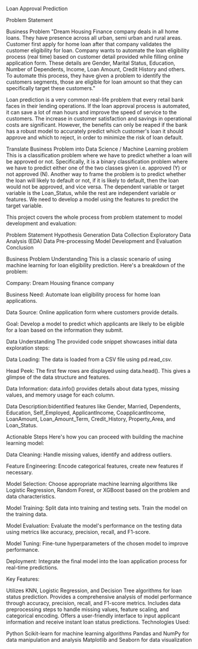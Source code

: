 Loan Approval Prediction


Problem Statement

Business Problem
"Dream Housing Finance company deals in all home loans. They have presence across all urban, semi urban and rural areas. Customer first apply for home loan after that company validates the customer eligibility for loan. Company wants to automate the loan eligibility process (real time) based on customer detail provided while filling online application form. These details are Gender, Marital Status, Education, Number of Dependents, Income, Loan Amount, Credit History and others. To automate this process, they have given a problem to identify the customers segments, those are eligible for loan amount so that they can specifically target these customers."

Loan prediction is a very common real-life problem that every retail bank faces in their lending operations. If the loan approval process is automated, it can save a lot of man hours and improve the speed of service to the customers. The increase in customer satisfaction and savings in operational costs are significant. However, the benefits can only be reaped if the bank has a robust model to accurately predict which customer's loan it should approve and which to reject, in order to minimize the risk of loan default.

Translate Business Problem into Data Science / Machine Learning problem
This is a classification problem where we have to predict whether a loan will be approved or not. Specifically, it is a binary classification problem where we have to predict either one of the two classes given i.e. approved (Y) or not approved (N). Another way to frame the problem is to predict whether the loan will likely to default or not, if it is likely to default, then the loan would not be approved, and vice versa. The dependent variable or target variable is the Loan_Status, while the rest are independent variable or features. We need to develop a model using the features to predict the target variable.


This project covers the whole process from problem statement to model development and evaluation:

Problem Statement
Hypothesis Generation
Data Collection
Exploratory Data Analysis (EDA)
Data Pre-processing
Model Development and Evaluation
Conclusion

Business Problem Understanding
This is a classic scenario of using machine learning for loan eligibility prediction. Here's a breakdown of the problem:

Company: Dream Housing finance company

Business Need: Automate loan eligibility process for home loan applications.

Data Source: Online application form where customers provide details.

Goal: Develop a model to predict which applicants are likely to be eligible for a loan based on the information they submit.

Data Understanding
The provided code snippet showcases initial data exploration steps:

Data Loading: The data is loaded from a CSV file using pd.read_csv.

Head Peek: The first few rows are displayed using data.head(). This gives a glimpse of the data structure and features.

Data Information: data.info() provides details about data types, missing values, and memory usage for each column.

Data Description:bidentified features like Gender, Married, Dependents, Education, Self_Employed, ApplicantIncome, CoapplicantIncome, LoanAmount, Loan_Amount_Term, Credit_History, Property_Area, and Loan_Status.

Actionable Steps
Here's how you can proceed with building the machine learning model:

Data Cleaning: 
Handle missing values, identify and address outliers.

Feature Engineering: 
Encode categorical features, create new features if necessary.

Model Selection: 
Choose appropriate machine learning algorithms like Logistic Regression, Random Forest, or XGBoost based on the problem and data characteristics.

Model Training: 
Split data into training and testing sets. Train the model on the training data.

Model Evaluation: 
Evaluate the model's performance on the testing data using metrics like accuracy, precision, recall, and F1-score.

Model Tuning: 
Fine-tune hyperparameters of the chosen model to improve performance.

Deployment: 
Integrate the final model into the loan application process for real-time predictions.


Key Features:

Utilizes KNN, Logistic Regression, and Decision Tree algorithms for loan status prediction.
Provides a comprehensive analysis of model performance through accuracy, precision, recall, and F1-score metrics.
Includes data preprocessing steps to handle missing values, feature scaling, and categorical encoding.
Offers a user-friendly interface to input applicant information and receive instant loan status predictions.
Technologies Used:

Python
Scikit-learn for machine learning algorithms
Pandas and NumPy for data manipulation and analysis
Matplotlib and Seaborn for data visualization
